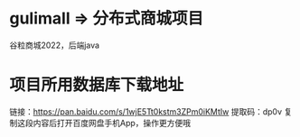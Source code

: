 # gulimall => 分布式商城项目
谷粒商城2022，后端java

# 项目所用数据库下载地址
链接：https://pan.baidu.com/s/1wjE5Tt0kstm3ZPm0iKMtIw 
提取码：dp0v 
复制这段内容后打开百度网盘手机App，操作更方便哦